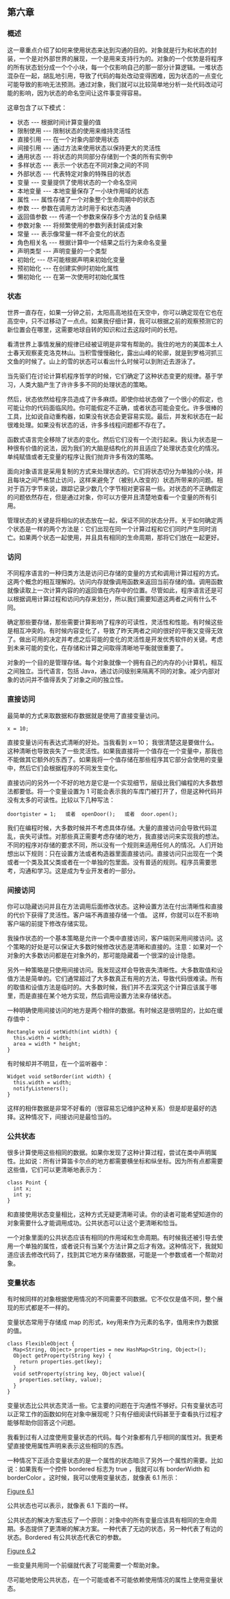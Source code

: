 ## 第六章

### 概述

这一章重点介绍了如何来使用状态来达到沟通的目的。对象就是行为和状态的封装，一个是对外部世界的展现，一个是用来支持行为的。对象的一个优势是将程序的所有状态划分成一个个小块，每一个仅影响自己的那一部分计算逻辑。一堆状态混杂在一起，胡乱地引用，导致了代码的每处改动变得困难，因为状态的一点变化可能导致的影响无法预测。通过对象，我们就可以比较简单地分析一处代码改动可能的影响，因为状态的命名空间让这件事变得容易。

这章包含了以下模式：

+ 状态		---	根据时间计算变量的值
+ 限制使用	---	限制状态的使用来维持灵活性
+ 直接引用	---	在一个对象内部使用状态
+ 间接引用	---	通过方法来使用状态以保持更大的灵活性
+ 通用状态	---	将状态的共同部分存储到一个类的所有实例中
+ 多样状态	---	表示一个状态在不同对象之间的不同
+ 外部状态	---	代表特定对象的特殊目的状态
+ 变量		---	变量提供了使用状态的一个命名空间
+ 本地变量	---	本地变量保存了一小块作用域的状态
+ 属性		---	属性存储了一个对象整个生命周期中的状态
+ 参数		---	参数在调用方法时用于和状态沟通
+ 返回值参数	---	传递一个参数来保存多个方法的复杂结果
+ 参数对象	---	将频繁使用的参数列表封装成对象
+ 常量		---	表示像常量一样不会变化的状态
+ 角色相关名	---	根据计算中一个结果之后行为来命名变量
+ 声明类型	---	声明变量的一个类型
+ 初始化		---	尽可能根据声明来初始化变量
+ 预初始化	---	在创建实例时初始化属性
+ 懒初始化	---	在第一次使用时初始化属性


### 状态

世界一直存在，如果一分钟之前，太阳高高地挂在天空中，你可以确定现在它也在高空中，只不过移动了一点点。如果我仔细计算，我可以根据之前的观察预测它的新位置会在哪里，这需要地球自转的知识和过去这段时间的长短。

看清世界上事情发展的规律已经被证明是非常有帮助的。我住的地方的美国本土人士春天观察麦克洛克林山。当积雪慢慢融化，露出山峰的轮廓，就是到罗格河抓三文鱼的时候了。山上的雪的状态可以看出什么时候可以到附近去游泳了。

当先驱们在讨论计算机程序哲学的时候，它们确定了这种状态变更的规律。基于学习，人类大脑产生了许许多多不同的处理状态的策略。

然后，状态依然给程序员造成了许多麻烦。即使你给状态做了一个很小的假定，也可能让你的代码面临风险。你可能假定不正确，或者状态可能会变化。许多很棒的工具，比如说自动重构器，如果没有状态会更容易实现。最后，并发和状态在一起很难处理。如果没有状态的话，许多多线程问题都不存在了。

函数式语言完全移除了状态的变化。然后它们没有一个流行起来。我认为状态是一种很有价值的说法，因为我们的大脑是结构化的并且适应了处理状态变化的情况。单纯赋值或者无变量的程序让我们抛弃许多有效的策略。

面向对象语言是采用复制的方式来处理状态的。它们将状态切分为单独的小块，并且每块之间严格禁止访问，这样来避免了（被别人改变的）状态所带来的问题。相对于百万字节来说，跟踪记录少数几个字节相对更容易一些。对状态的不正确假定的问题依然存在，但是通过对象，你可以方便并且清楚地查看一个变量的所有引用。

管理状态的关键是将相似的状态放在一起，保证不同的状态分开。关于如何确定两个状态是一样的两个方法是：它们出现在同一个计算过程和它们同时产生同时消亡。如果两个状态一起使用，并且具有相同的生命周期，那将它们放在一起更好。

### 访问

不同程序语言的一种归类方法是访问已存储的变量的方式和调用计算过程的方式。这两个概念的相互理解的。访问内存就像调用函数来返回当前存储的值。调用函数就像读取上一次计算内容的的返回值在内存中的位置。尽管如此，程序语言还是可以根据调用计算过程和访问内存来划分，所以我们需要知道这两者之间有什么不同。

确定那些要存储，那些需要计算影响了程序的可读性，灵活性和性能。有时候这些是相互冲突的。有时候内容变化了，导致了昨天两者之间的很好的平衡又变得无效了。做出可用的决定并考虑之后可能的变化的灵活性是开发优秀软件的关键。考虑到未来可能的变化，在存储和计算之间取得清晰地平衡就很重要了。

对象的一个目的是管理存储。每个对象就像一个拥有自己的内存的小计算机，相互之间独立。当代语言，包括 Java，通过访问级别来隔离不同的对象。减少内部对象的访问并不值得丢失了对象之间的独立性。


### 直接访问

最简单的方式来取数据和存数据就是使用了直接变量访问。

	x = 10;

直接变量访问有表达式清晰的好处。当我看到 x＝10； 我很清楚这是要做什么。这种清晰也导致丧失了一些灵活性。如果我直接将一个值存在一个变量中，那我也不能做其它额外的东西了。如果我将一个值存储在那些程序其它部分会使用的变量中，然后它们会根据程序的不同发生变化。

直接访问的另外一个不好的地方是它是一个实现细节，层级比我们编程的大多数想法都要低。将一个变量设置为 1 可能会表示我的车库门被打开了，但是这种代码并没有太多的可读性。比较以下几种写法：

	doortgister = 1;   或者  openDoor();   或者  door.open();
	
我们在编程时候，大多数时候并不考虑具体存储。大量的直接访问会导致代码混乱，丧失可读性。对那些真正需要考虑存储的地方，我直接访问来实现我的想法。不同的程序对存储的要求不同，所以没有一个规则来适用任何人的情况。人们开始想出以下规则：只在设置方法或者构造器里面直接访问。直接访问只出现在一个类或者一个类及其父类或者在一个单独的包里面。没有普适的规则。程序员需要思考，沟通和学习。这是成为专业开发者的一部分。

### 间接访问

你可以隐藏访问并且在方法调用后面修改状态。这种设置方法在付出清晰性和直接的代价下获得了灵活性。客户端不再直接存储一个值。	这样，你就可以在不影响客户端的前提下修改存储实现。

我操作状态的一个基本策略是允许一个类中直接访问，客户端则采用间接访问。这个策略的好处是可以保证大多数时候修改状态是清晰和直接的。注意：如果对一个对象的大多数访问都是在对象外的，那可能隐藏着一个很深的设计隐患。

另外一种策略是只使用间接访问。我发现这样会导致丧失清晰性。大多数取值和设值方法是简单的。它们通常超过了大多数真正有用的方法，导致代码很难读。所有的取值和设值方法是临时的。大多数时候，我们并不去深究这个计算应该属于哪里，而是直接在某个地方实现，然后调用设置方法来存储状态。

一种明确使用间接访问的地方是两个相伴的数据。有时候这是很明显的，比如在缓存值中：

	Rectangle void setWidth(int width) {
	  this.width = width;
	  area = width * height;
	}

有时候却并不明显，在一个监听器中：

	Widget void setBorder(int width) {
	  this.width = width;
	  notifyListeners();
	}

这样的相伴数据是非常不好看的（很容易忘记维护这种关系）但是却是最好的选择。这种情况下，间接访问是最恰当的。


### 公共状态

很多计算使用这些相同的数据。如果你发现了这种计算过程，尝试在类中声明属性。比如说：所有计算笛卡尔点的地方都需要横坐标和纵坐标。因为所有点都需要这些值，它们可以更清晰地表示为：

	class Point {
	  int x;
	  int y;
	}
	
和直接使用状态变量相比，这种方式无疑更清晰可读。你的读者可能希望知道你的对象需要什么才能调用成功。公共状态可以让这个更清晰和恰当。

一个对象里面的公共状态应该有相同的作用域和生命周期。有时候我还被引导去使用一个单独的属性，或者说只有当某个方法计算之后才有效。这种情况下，我就知道应该去修改代码了，找到其它地方来存储数据，可能是一个参数或者一个帮助对象。


### 变量状态

有时候同样的对象根据使用情况的不同需要不同数据。它不仅仅是值不同，整个展现的形式都是不一样的。

变量状态常用于存储成 map 的形式，key用来作为元素的名字，值用来作为数据的值。

	class FlexibleObject {
	  Map<String, Object> properties = new HashMap<String, Object>();
	  Object getProperty(String key) {
	    return properties.get(key);
	  }
	  void setProperty(string key, Object value){
	    properties.set(key, value);
	  }
	}

变量状态比公共状态灵活一些。它主要的问题在于沟通性不够好。只有变量状态可以正常工作的函数如何在对象中展现呢？只有仔细阅读代码甚至于查看执行过程才能够帮助你回答这个问题。

我看到过有人过度使用变量状态的代码。每个对象都有几乎相同的属性对。我更希望直接使用属性声明来表示这些相同的东西。

一种情况下正适合变量状态的是一个属性的状态暗示了另外一个属性的需要。比如说：如果我有一个控件 bordered 标志为 true ，我就可以有 borderWidth 和 borderColor 。这时候，我可以使用变量状态，就像表 6.1 所示：

[Figure 6.1]()

公共状态也可以表示，就像表 6.1 下面的一样。

公共状态的解决方案违反了一个原则：对象中的所有变量应该具有相同的生命周期。多态提供了更清晰的解决方案。一种代表了无边的状态，另一种代表了有边的状态。Bordered 有公共状态代表它的参数。

[Figure 6.2]()
		  	
一些变量共用同一个前缀就代表了可能需要一个帮助对象。

尽可能地使用公共状态，在一个可能或者不可能依赖使用情况的属性上使用变量状态。

		  	





















